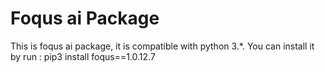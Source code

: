 # Foqus ai Package

This is foqus ai package, it is compatible with python 3.*.
You can install it by run :
pip3 install foqus==1.0.12.7
